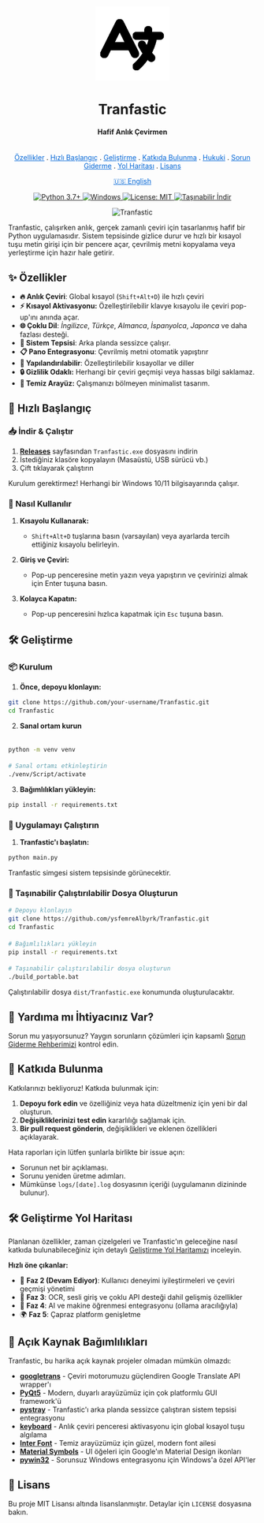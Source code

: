 <p align="center">
  <a href="https://github.com/ysfemreAlbyrk/Tranfastic">
    <img src="../assets/icon.png" alt="Tranfastic Icon" width="150">
  </a>
</p>

<h1 align="center">Tranfastic</h1>

<h4 align="center">Hafif Anlık Çevirmen</h4>

<p align="center">
  <br>
  <a href="#-özellikler" style="color: #0366d6">Özellikler</a>
  .
  <a href="#-hızlı-başlangıç" style="color: #0366d6">Hızlı Başlangıç</a>
  .
  <a href="#%EF%B8%8F-geliştirme" style="color: #0366d6">Geliştirme</a>
  .
  <a href="#-katkıda-bulunma" style="color: #0366d6">Katkıda Bulunma</a>
  .
  <a href="LEGAL.md" style="color: #0366d6">Hukuki</a>
  .
  <a href="TROUBLESHOOTING.md" style="color: #0366d6">Sorun Giderme</a>
  .
  <a href="ROADMAP.md" style="color: #0366d6">Yol Haritası</a>
  .
  <a href="#-lisans" style="color: #0366d6">Lisans</a>
  <br>
</p>

<p align="center">
  <a href="../README.md" style="color: #0366d6">🇺🇸 English</a>
  <br>
</p>

<p align="center">
   <a href="https://www.python.org/downloads/">
      <img src="https://img.shields.io/badge/Python-3.7+-blue.svg" alt="Python 3.7+" />
   </a>
   <a href="https://www.microsoft.com/windows">
      <img src="https://img.shields.io/badge/Platform-Windows-blue.svg" alt="Windows" />
   </a>
   <a href="https://opensource.org/licenses/MIT">
      <img src="https://img.shields.io/badge/License-MIT-yellow.svg" alt="License: MIT" />
   </a>
   <a href="../../releases/latest">
      <img src="https://img.shields.io/badge/İndir-Taşınabilir%20EXE-green.svg" alt="Taşınabilir İndir" />
   </a>
</p>

<div align="center">

![Tranfastic](../assets/howto.gif)

</div>

Tranfastic, çalışırken anlık, gerçek zamanlı çeviri için tasarlanmış hafif bir Python uygulamasıdır. Sistem tepsisinde gizlice durur ve hızlı bir kısayol tuşu metin girişi için bir pencere açar, çevrilmiş metni kopyalama veya yerleştirme için hazır hale getirir.

## ✨ Özellikler

- **🔥 Anlık Çeviri**: Global kısayol (`Shift+Alt+D`) ile hızlı çeviri
- **⚡ Kısayol Aktivasyonu:** Özelleştirilebilir klavye kısayolu ile çeviri pop-up'ını anında açar.
- **🌐 Çoklu Dil**: _İngilizce_, _Türkçe_, _Almanca_, _İspanyolca_, _Japonca_ ve daha fazlası desteği.
- **📱 Sistem Tepsisi**: Arka planda sessizce çalışır.
- **📋 Pano Entegrasyonu**: Çevrilmiş metni otomatik yapıştırır
- **🔧 Yapılandırılabilir**: Özelleştirilebilir kısayollar ve diller
- **🔒 Gizlilik Odaklı:** Herhangi bir çeviri geçmişi veya hassas bilgi saklamaz.
- **🎨 Temiz Arayüz:** Çalışmanızı bölmeyen minimalist tasarım.

## 🚀 Hızlı Başlangıç

### 📥 İndir & Çalıştır

1. [**Releases**](../../releases/latest) sayfasından `Tranfastic.exe` dosyasını indirin
2. İstediğiniz klasöre kopyalayın (Masaüstü, USB sürücü vb.)
3. Çift tıklayarak çalıştırın

Kurulum gerektirmez! Herhangi bir Windows 10/11 bilgisayarında çalışır.

### 🎯 Nasıl Kullanılır

1. **Kısayolu Kullanarak:**
   - `Shift+Alt+D` tuşlarına basın (varsayılan) veya ayarlarda tercih ettiğiniz kısayolu belirleyin.
2. **Giriş ve Çeviri:**

   - Pop-up penceresine metin yazın veya yapıştırın ve çevirinizi almak için Enter tuşuna basın.

3. **Kolayca Kapatın:**
   - Pop-up penceresini hızlıca kapatmak için `Esc` tuşuna basın.

## 🛠️ Geliştirme

### 📦 Kurulum

1. **Önce, depoyu klonlayın:**

```bash
git clone https://github.com/your-username/Tranfastic.git
cd Tranfastic
```

2. **Sanal ortam kurun**

```bash

python -m venv venv

# Sanal ortamı etkinleştirin
./venv/Script/activate
```

3. **Bağımlılıkları yükleyin:**

```bash
pip install -r requirements.txt
```

### 🏃 Uygulamayı Çalıştırın

1. **Tranfastic'ı başlatın:**

```bash
python main.py
```

Tranfastic simgesi sistem tepsisinde görünecektir.

### 🔨 Taşınabilir Çalıştırılabilir Dosya Oluşturun

```bash
# Depoyu klonlayın
git clone https://github.com/ysfemreAlbyrk/Tranfastic.git
cd Tranfastic

# Bağımlılıkları yükleyin
pip install -r requirements.txt

# Taşınabilir çalıştırılabilir dosya oluşturun
./build_portable.bat
```

Çalıştırılabilir dosya `dist/Tranfastic.exe` konumunda oluşturulacaktır.

## 🐛 Yardıma mı İhtiyacınız Var?

Sorun mu yaşıyorsunuz? Yaygın sorunların çözümleri için kapsamlı [Sorun Giderme Rehberimizi](TROUBLESHOOTING.md) kontrol edin.

## 🤝 Katkıda Bulunma

Katkılarınızı bekliyoruz! Katkıda bulunmak için:

1. **Depoyu fork edin** ve özelliğiniz veya hata düzeltmeniz için yeni bir dal oluşturun.
2. **Değişikliklerinizi test edin** kararlılığı sağlamak için.
3. **Bir pull request gönderin**, değişiklikleri ve eklenen özellikleri açıklayarak.

Hata raporları için lütfen şunlarla birlikte bir issue açın:

- Sorunun net bir açıklaması.
- Sorunu yeniden üretme adımları.
- Mümkünse `logs/[date].log` dosyasının içeriği (uygulamanın dizininde bulunur).

## 🛠️ Geliştirme Yol Haritası

Planlanan özellikler, zaman çizelgeleri ve Tranfastic'ın geleceğine nasıl katkıda bulunabileceğiniz için detaylı [Geliştirme Yol Haritamızı](ROADMAP.md) inceleyin.

**Hızlı öne çıkanlar:**

- 🔄 **Faz 2 (Devam Ediyor)**: Kullanıcı deneyimi iyileştirmeleri ve çeviri geçmişi yönetimi
- 🚀 **Faz 3**: OCR, sesli giriş ve çoklu API desteği dahil gelişmiş özellikler
- 🤖 **Faz 4**: AI ve makine öğrenmesi entegrasyonu (ollama aracılığıyla)
- 🌍 **Faz 5**: Çapraz platform genişletme

## 🙏 Açık Kaynak Bağımlılıkları

Tranfastic, bu harika açık kaynak projeler olmadan mümkün olmazdı:

- **[googletrans](https://github.com/ssut/py-googletrans)** - Çeviri motorumuzu güçlendiren Google Translate API wrapper'ı
- **[PyQt5](https://www.riverbankcomputing.com/software/pyqt/)** - Modern, duyarlı arayüzümüz için çok platformlu GUI framework'ü
- **[pystray](https://github.com/moses-palmer/pystray)** - Tranfastic'ı arka planda sessizce çalıştıran sistem tepsisi entegrasyonu
- **[keyboard](https://github.com/boppreh/keyboard)** - Anlık çeviri penceresi aktivasyonu için global kısayol tuşu algılama
- **[Inter Font](https://github.com/rsms/inter)** - Temiz arayüzümüz için güzel, modern font ailesi
- **[Material Symbols](https://fonts.google.com/icons)** - UI öğeleri için Google'ın Material Design ikonları
- **[pywin32](https://github.com/mhammond/pywin32)** - Sorunsuz Windows entegrasyonu için Windows'a özel API'ler

## 📝 Lisans

Bu proje MIT Lisansı altında lisanslanmıştır. Detaylar için `LICENSE` dosyasına bakın.
